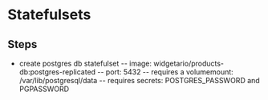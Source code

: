 # Statefulsets

## Steps

- create postgres db statefulset
-- image: widgetario/products-db:postgres-replicated
-- port: 5432
-- requires a volumemount: /var/lib/postgresql/data
-- requires secrets: POSTGRES_PASSWORD and PGPASSWORD
